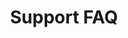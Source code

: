 ---
title: Support FAQ
weight: 70
description: >
  Frequently Asked Questions on our Support model, and a bit of a swiss-army knife for our Support Engineers.
---